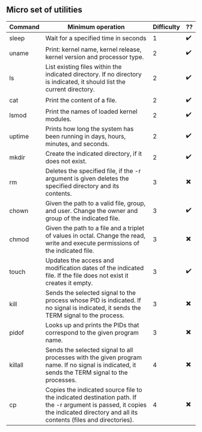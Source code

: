## Micro set of utilities 

| Command | Minimum operation                                                                                                                                                                 | Difficulty | ??                       |
|---------|-----------------------------------------------------------------------------------------------------------------------------------------------------------------------------------|------------|--------------------------|
| sleep   | Wait for a specified time in seconds                                                                                                                                              | 1          | :heavy_check_mark:       |
| uname   | Print: kernel name, kernel release, kernel version and processor type.                                                                                                            | 2          | :heavy_check_mark:       |
| ls      | List existing files within the indicated directory. If no directory is indicated, it should list the current directory.                                                           | 2          | :heavy_check_mark:       |
| cat     | Print the content of a file.                                                                                                                                                      | 2          | :heavy_check_mark:       |
| lsmod   | Print the names of loaded kernel modules.                                                                                                                                         | 2          | :heavy_check_mark:       |
| uptime  | Prints how long the system has been running in days, hours, minutes, and seconds.                                                                                                 | 2          | :heavy_check_mark:       |
| mkdir   | Create the indicated directory, if it does not exist.                                                                                                                             | 2          | :heavy_check_mark:       |
| rm      | Deletes the specified file, if the -r argument is given deletes the specified directory and its contents.                                                                         | 3          | :heavy_multiplication_x: |
| chown   | Given the path to a valid file, group, and user. Change the owner and group of the indicated file.                                                                                | 3          | :heavy_check_mark:       |
| chmod   | Given the path to a file and a triplet of values in octal. Change the read, write and execute permissions of the indicated file.                                                  | 3          | :heavy_multiplication_x: |
| touch   | Updates the access and modification dates of the indicated file. If the file does not exist it creates it empty.                                                                  | 3          | :heavy_check_mark:       |
| kill    | Sends the selected signal to the process whose PID is indicated. If no signal is indicated, it sends the TERM signal to the process.                                              | 3          | :heavy_multiplication_x: |
| pidof   | Looks up and prints the PIDs that correspond to the given program name.                                                                                                           | 3          | :heavy_multiplication_x: |
| killall | Sends the selected signal to all processes with the given program name. If no signal is indicated, it sends the TERM signal to the processes.                                     | 4          | :heavy_multiplication_x: |
| cp      | Copies the indicated source file to the indicated destination path. If the -r argument is passed, it copies the indicated directory and all its contents (files and directories). | 4          | :heavy_multiplication_x: |
